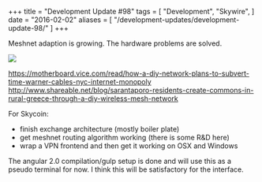 +++
title = "Development Update #98"
tags = [
    "Development",
    "Skywire",
]
date = "2016-02-02"
aliases = [
	"/development-updates/development-update-98/"
]
+++

Meshnet adaption is growing. The hardware problems are solved.

![](/img/dev-update-98-1.png)

https://motherboard.vice.com/read/how-a-diy-network-plans-to-subvert-time-warner-cables-nyc-internet-monopoly
http://www.shareable.net/blog/sarantaporo-residents-create-commons-in-rural-greece-through-a-diy-wireless-mesh-network

For Skycoin:
- finish exchange architecture (mostly boiler plate)
- get meshnet routing algorithm working (there is some R&D here)
- wrap a VPN frontend and then get it working on OSX and Windows

The angular 2.0 compilation/gulp setup is done and will use this as a pseudo terminal for now. I think this will be satisfactory for the interface.

